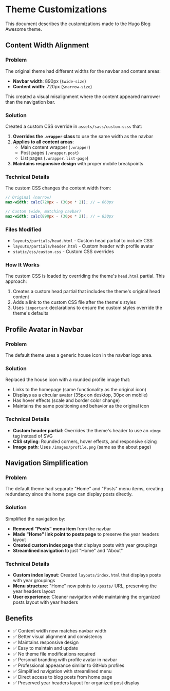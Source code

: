 # Theme Customizations

This document describes the customizations made to the Hugo Blog Awesome theme.

## Content Width Alignment

### Problem
The original theme had different widths for the navbar and content areas:
- **Navbar width**: 890px (`$wide-size`)
- **Content width**: 720px (`$narrow-size`)

This created a visual misalignment where the content appeared narrower than the navigation bar.

### Solution
Created a custom CSS override in `assets/sass/custom.scss` that:

1. **Overrides the `.wrapper` class** to use the same width as the navbar
2. **Applies to all content areas**:
   - Main content wrapper (`.wrapper`)
   - Post pages (`.wrapper.post`)
   - List pages (`.wrapper.list-page`)
3. **Maintains responsive design** with proper mobile breakpoints

### Technical Details

The custom CSS changes the content width from:
```scss
// Original (narrow)
max-width: calc(720px - (30px * 2)); // = 660px

// Custom (wide, matching navbar)
max-width: calc(890px - (30px * 2)); // = 830px
```

### Files Modified
- `layouts/partials/head.html` - Custom head partial to include CSS
- `layouts/partials/header.html` - Custom header with profile avatar
- `static/css/custom.css` - Custom CSS overrides

### How It Works
The custom CSS is loaded by overriding the theme's `head.html` partial. This approach:
1. Creates a custom head partial that includes the theme's original head content
2. Adds a link to the custom CSS file after the theme's styles
3. Uses `!important` declarations to ensure the custom styles override the theme's defaults

## Profile Avatar in Navbar

### Problem
The default theme uses a generic house icon in the navbar logo area.

### Solution
Replaced the house icon with a rounded profile image that:
- Links to the homepage (same functionality as the original icon)
- Displays as a circular avatar (35px on desktop, 30px on mobile)
- Has hover effects (scale and border color change)
- Maintains the same positioning and behavior as the original icon

### Technical Details
- **Custom header partial**: Overrides the theme's header to use an `<img>` tag instead of SVG
- **CSS styling**: Rounded corners, hover effects, and responsive sizing
- **Image path**: Uses `/images/profile.png` (same as the about page)

## Navigation Simplification

### Problem
The default theme had separate "Home" and "Posts" menu items, creating redundancy since the home page can display posts directly.

### Solution
Simplified the navigation by:
- **Removed "Posts" menu item** from the navbar
- **Made "Home" link point to posts page** to preserve the year headers layout
- **Created custom index page** that displays posts with year groupings
- **Streamlined navigation** to just "Home" and "About"

### Technical Details
- **Custom index layout**: Created `layouts/index.html` that displays posts with year groupings
- **Menu structure**: "Home" now points to `/posts/` URL, preserving the year headers layout
- **User experience**: Cleaner navigation while maintaining the organized posts layout with year headers

## Benefits
- ✅ Content width now matches navbar width
- ✅ Better visual alignment and consistency
- ✅ Maintains responsive design
- ✅ Easy to maintain and update
- ✅ No theme file modifications required
- ✅ Personal branding with profile avatar in navbar
- ✅ Professional appearance similar to GitHub profiles
- ✅ Simplified navigation with streamlined menu
- ✅ Direct access to blog posts from home page
- ✅ Preserved year headers layout for organized post display
